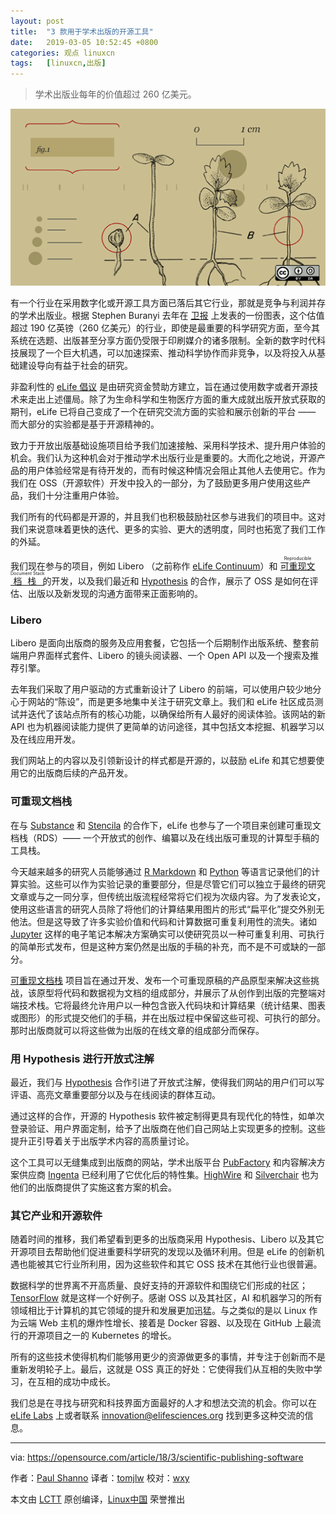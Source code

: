 ```yaml
---
layout: post
title:	"3 款用于学术出版的开源工具"
date:	2019-03-05 10:52:45 +0800 
categories:	观点 linuxcn 
tags:	[linuxcn,出版]
---
```




> 
> 学术出版业每年的价值超过 260 亿美元。
> 
> 
> 


![](/Asserts/Images/album/201903/05/105249qpi7u7vo8apfbubp.png)


有一个行业在采用数字化或开源工具方面已落后其它行业，那就是竞争与利润并存的学术出版业。根据 Stephen Buranyi 去年在 [卫报](https://www.theguardian.com/science/2017/jun/27/profitable-business-scientific-publishing-bad-for-science) 上发表的一份图表，这个估值超过 190 亿英镑（260 亿美元）的行业，即使是最重要的科学研究方面，至今其系统在选题、出版甚至分享方面仍受限于印刷媒介的诸多限制。全新的数字时代科技展现了一个巨大机遇，可以加速探索、推动科学协作而非竞争，以及将投入从基础建设导向有益于社会的研究。


非盈利性的 [eLife 倡议](https://elifesciences.org/about) 是由研究资金赞助方建立，旨在通过使用数字或者开源技术来走出上述僵局。除了为生命科学和生物医疗方面的重大成就出版开放式获取的期刊，eLife 已将自己变成了一个在研究交流方面的实验和展示创新的平台 —— 而大部分的实验都是基于开源精神的。


致力于开放出版基础设施项目给予我们加速接触、采用科学技术、提升用户体验的机会。我们认为这种机会对于推动学术出版行业是重要的。大而化之地说，开源产品的用户体验经常是有待开发的，而有时候这种情况会阻止其他人去使用它。作为我们在 OSS（开源软件）开发中投入的一部分，为了鼓励更多用户使用这些产品，我们十分注重用户体验。


我们所有的代码都是开源的，并且我们也积极鼓励社区参与进我们的项目中。这对我们来说意味着更快的迭代、更多的实验、更大的透明度，同时也拓宽了我们工作的外延。


我们现在参与的项目，例如 Libero （之前称作 [eLife Continuum](https://elifesciences.org/inside-elife/33e4127f/elife-introduces-continuum-a-new-open-source-tool-for-publishing)）和 <ruby> <a href="https://elifesciences.org/for-the-press/e6038800/elife-supports-development-of-open-technology-stack-for-publishing-reproducible-manuscripts-online">  可重现文档栈 </a> <rt>  Reproducible Document Stack </rt></ruby> 的开发，以及我们最近和 [Hypothesis](https://elifesciences.org/for-the-press/81d42f7d/elife-enhances-open-annotation-with-hypothesis-to-promote-scientific-discussion-online) 的合作，展示了 OSS 是如何在评估、出版以及新发现的沟通方面带来正面影响的。


### Libero


Libero 是面向出版商的服务及应用套餐，它包括一个后期制作出版系统、整套前端用户界面样式套件、Libero 的镜头阅读器、一个 Open API 以及一个搜索及推荐引擎。


去年我们采取了用户驱动的方式重新设计了 Libero 的前端，可以使用户较少地分心于网站的“陈设”，而是更多地集中关注于研究文章上。我们和 eLife 社区成员测试并迭代了该站点所有的核心功能，以确保给所有人最好的阅读体验。该网站的新 API 也为机器阅读能力提供了更简单的访问途径，其中包括文本挖掘、机器学习以及在线应用开发。


我们网站上的内容以及引领新设计的样式都是开源的，以鼓励 eLife 和其它想要使用它的出版商后续的产品开发。


### 可重现文档栈


在与 [Substance](https://github.com/substance) 和 [Stencila](https://github.com/stencila/stencila) 的合作下，eLife 也参与了一个项目来创建可重现文档栈（RDS）—— 一个开放式的创作、编纂以及在线出版可重现的计算型手稿的工具栈。


今天越来越多的研究人员能够通过 [R Markdown](https://rmarkdown.rstudio.com/) 和 [Python](https://www.python.org/) 等语言记录他们的计算实验。这些可以作为实验记录的重要部分，但是尽管它们可以独立于最终的研究文章或与之一同分享，但传统出版流程经常将它们视为次级内容。为了发表论文，使用这些语言的研究人员除了将他们的计算结果用图片的形式“扁平化”提交外别无他法。但是这导致了许多实验价值和代码和计算数据可重复利用性的流失。诸如 [Jupyter](http://jupyter.org/) 这样的电子笔记本解决方案确实可以使研究员以一种可重复利用、可执行的简单形式发布，但是这种方案仍然是出版的手稿的补充，而不是不可或缺的一部分。


[可重现文档栈](https://elifesciences.org/labs/7dbeb390/reproducible-document-stack-supporting-the-next-generation-research-article) 项目旨在通过开发、发布一个可重现原稿的产品原型来解决这些挑战，该原型将代码和数据视为文档的组成部分，并展示了从创作到出版的完整端对端技术栈。它将最终允许用户以一种包含嵌入代码块和计算结果（统计结果、图表或图形）的形式提交他们的手稿，并在出版过程中保留这些可视、可执行的部分。那时出版商就可以将这些做为出版的在线文章的组成部分而保存。


### 用 Hypothesis 进行开放式注解


最近，我们与 [Hypothesis](https://github.com/hypothesis) 合作引进了开放式注解，使得我们网站的用户们可以写评语、高亮文章重要部分以及与在线阅读的群体互动。


通过这样的合作，开源的 Hypothesis 软件被定制得更具有现代化的特性，如单次登录验证、用户界面定制，给予了出版商在他们自己网站上实现更多的控制。这些提升正引导着关于出版学术内容的高质量讨论。


这个工具可以无缝集成到出版商的网站，学术出版平台 [PubFactory](http://www.pubfactory.com/) 和内容解决方案供应商 [Ingenta](http://www.ingenta.com/) 已经利用了它优化后的特性集。[HighWire](https://github.com/highwire) 和 [Silverchair](https://www.silverchair.com/community/silverchair-universe/hypothesis/) 也为他们的出版商提供了实施这套方案的机会。


### 其它产业和开源软件


随着时间的推移，我们希望看到更多的出版商采用 Hypothesis、Libero 以及其它开源项目去帮助他们促进重要科学研究的发现以及循环利用。但是 eLife 的创新机遇也能被其它行业所利用，因为这些软件和其它 OSS 技术在其他行业也很普遍。


数据科学的世界离不开高质量、良好支持的开源软件和围绕它们形成的社区；[TensorFlow](https://www.tensorflow.org/) 就是这样一个好例子。感谢 OSS 以及其社区，AI 和机器学习的所有领域相比于计算机的其它领域的提升和发展更加迅猛。与之类似的是以 Linux 作为云端 Web 主机的爆炸性增长、接着是 Docker 容器、以及现在 GitHub 上最流行的开源项目之一的 Kubernetes 的增长。


所有的这些技术使得机构们能够用更少的资源做更多的事情，并专注于创新而不是重新发明轮子上。最后，这就是 OSS 真正的好处：它使得我们从互相的失败中学习，在互相的成功中成长。


我们总是在寻找与研究和科技界面方面最好的人才和想法交流的机会。你可以在 [eLife Labs](https://elifesciences.org/labs) 上或者联系 [innovation@elifesciences.org](mailto:innovation@elifesciences.org) 找到更多这种交流的信息。




---


via: <https://opensource.com/article/18/3/scientific-publishing-software>


作者：[Paul Shanno](https://opensource.com/users/pshannon) 译者：[tomjlw](https://github.com/tomjlw) 校对：[wxy](https://github.com/wxy)


本文由 [LCTT](https://github.com/LCTT/TranslateProject) 原创编译，[Linux中国](https://linux.cn/) 荣誉推出
